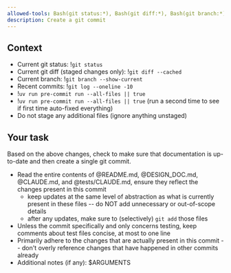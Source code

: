 ```yaml
---
allowed-tools: Bash(git status:*), Bash(git diff:*), Bash(git branch:*), Bash(git log:*), Bash(uv run pre-commit run:*)
description: Create a git commit
---
```


## Context

- Current git status: !`git status`
- Current git diff (staged changes only): !`git diff --cached`
- Current branch: !`git branch --show-current`
- Recent commits: !`git log --oneline -10`
- !`uv run pre-commit run --all-files || true`
- !`uv run pre-commit run --all-files || true`
  (run a second time to see if first time auto-fixed everything)
- Do not stage any additional files (ignore anything unstaged)

## Your task

Based on the above changes, check to make sure that documentation is up-to-date and then create a single git commit.

- Read the entire contents of @README.md, @DESIGN_DOC.md, @CLAUDE.md, and @tests/CLAUDE.md, ensure they reflect the changes present in this commit
  - keep updates at the same level of abstraction as what is currently present in these files -- do NOT add unnecessary or out-of-scope details
  - after any updates, make sure to (selectively) `git add` those files
- Unless the commit specifically and only concerns testing, keep comments about test files concise, at most to one line
- Primarily adhere to the changes that are actually present in this commit -- don't overly reference changes that have happened in other commits already
- Additional notes (if any): $ARGUMENTS